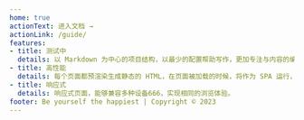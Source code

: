 ```yaml
---
home: true
actionText: 进入文档 →
actionLink: /guide/
features:
- title: 测试中
  details: 以 Markdown 为中心的项目结构，以最少的配置帮助写作，更加专注与内容的编写。
- title: 高性能
  details: 每个页面都预渲染生成静态的 HTML，在页面被加载的时候，将作为 SPA 运行，具有更好的性能和更快速的体验。
- title: 响应式
  details: 响应式页面，能够兼容多种设备666，实现相同的浏览体验。
footer: Be yourself the happiest | Copyright © 2023
---
```

